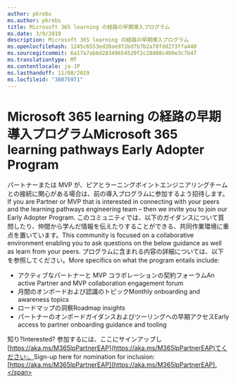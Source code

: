 ```yaml
---
author: pkrebs
ms.author: pkrebs
title: Microsoft 365 learning の経路の早期導入プログラム
ms.date: 3/9/2019
description: Microsoft 365 learning の経路の早期導入プログラム
ms.openlocfilehash: 1245c6553ed20ae972bd7b7b2a78fdd273ffa440
ms.sourcegitcommit: 6a17a7ab6d28349654520f2c28d08c480e3c7b47
ms.translationtype: MT
ms.contentlocale: ja-JP
ms.lasthandoff: 11/08/2019
ms.locfileid: "38075971"
---
```

# <a name="microsoft-365-learning-pathways-early-adopter-program"></a><span data-ttu-id="c62e4-103">Microsoft 365 learning の経路の早期導入プログラム</span><span class="sxs-lookup"><span data-stu-id="c62e4-103">Microsoft 365 learning pathways Early Adopter Program</span></span>

<span data-ttu-id="c62e4-104">パートナーまたは MVP が、ピアとラーニングポイントエンジニアリングチームとの接続に関心がある場合は、前の導入プログラムに参加するよう招待します。</span><span class="sxs-lookup"><span data-stu-id="c62e4-104">If you are Partner or MVP that is interested in connecting with your peers and the learning pathways engineering team – then we invite you to join our Early Adopter Program.</span></span> <span data-ttu-id="c62e4-105">このコミュニティでは、以下のガイダンスについて質問したり、仲間から学んだ情報を伝えたりすることができる、共同作業環境に重点を置いています。</span><span class="sxs-lookup"><span data-stu-id="c62e4-105">This community is focused on a collaborative environment enabling you to ask questions on the below guidance as well as learn from your peers.</span></span> <span data-ttu-id="c62e4-106">プログラムに含まれる内容の詳細については、以下を参照してください。</span><span class="sxs-lookup"><span data-stu-id="c62e4-106">More specifics on what the program entails include:</span></span>  
- <span data-ttu-id="c62e4-107">アクティブなパートナーと MVP コラボレーションの契約フォーラム</span><span class="sxs-lookup"><span data-stu-id="c62e4-107">An active Partner and MVP collaboration engagement forum</span></span> 
- <span data-ttu-id="c62e4-108">月間のオンボードおよび認識のトピック</span><span class="sxs-lookup"><span data-stu-id="c62e4-108">Monthly onboarding and awareness topics</span></span> 
- <span data-ttu-id="c62e4-109">ロードマップの洞察</span><span class="sxs-lookup"><span data-stu-id="c62e4-109">Roadmap insights</span></span> 
- <span data-ttu-id="c62e4-110">パートナーのオンボードガイダンスおよびツーリングへの早期アクセス</span><span class="sxs-lookup"><span data-stu-id="c62e4-110">Early access to partner onboarding guidance and tooling</span></span> 

<span data-ttu-id="c62e4-111">知り?</span><span class="sxs-lookup"><span data-stu-id="c62e4-111">Interested?</span></span> <span data-ttu-id="c62e4-112">参加するには、ここにサインアップし[https://aka.ms/M365lpPartnerEAP](https://aka.ms/M365lpPartnerEAP)てください:。</span><span class="sxs-lookup"><span data-stu-id="c62e4-112">Sign-up here for nomination for inclusion: [https://aka.ms/M365lpPartnerEAP](https://aka.ms/M365lpPartnerEAP).</span></span>   

